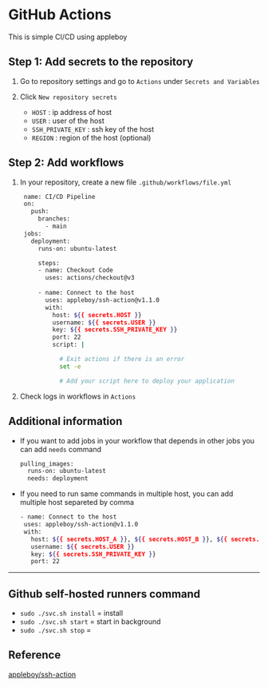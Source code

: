 # GitHub Actions
This is simple CI/CD using appleboy

## Step 1: Add secrets to the repository
1. Go to repository settings and go to `Actions` under `Secrets and Variables`
2. Click `New repository secrets`

   - `HOST` : ip address of host
   - `USER` : user of the host
   - `SSH_PRIVATE_KEY` : ssh key of the host
   - `REGION` : region of the host (optional)
  
## Step 2: Add workflows
1. In your repository, create a new file `.github/workflows/file.yml`

   ```bash
    name: CI/CD Pipeline
    on:
      push:
        branches:
          - main
    jobs:
      deployment:
        runs-on: ubuntu-latest

        steps:
        - name: Checkout Code
          uses: actions/checkout@v3
    
        - name: Connect to the host
          uses: appleboy/ssh-action@v1.1.0
          with:
            host: ${{ secrets.HOST }}
            username: ${{ secrets.USER }}
            key: ${{ secrets.SSH_PRIVATE_KEY }}
            port: 22
            script: |
   
              # Exit actions if there is an error
              set -e

              # Add your script here to deploy your application

   ```

2. Check logs in workflows in `Actions` 

## Additional information

- If you want to add jobs in your workflow that depends in other jobs you can add `needs` command

  ```bash
  pulling_images:
    runs-on: ubuntu-latest
    needs: deployment
  ```

- If you need to run same commands in multiple host, you can add multiple host separeted by comma
  ```bash
  - name: Connect to the host
   uses: appleboy/ssh-action@v1.1.0
   with:
     host: ${{ secrets.HOST_A }}, ${{ secrets.HOST_B }}, ${{ secrets.HOST_C }}
     username: ${{ secrets.USER }}
     key: ${{ secrets.SSH_PRIVATE_KEY }}
     port: 22
  ```
---

## Github self-hosted runners command
- `sudo ./svc.sh install` = install
- `sudo ./svc.sh start` = start in background
- `sudo ./svc.sh stop` = 

## Reference
[appleboy/ssh-action](https://github.com/appleboy/ssh-action)

